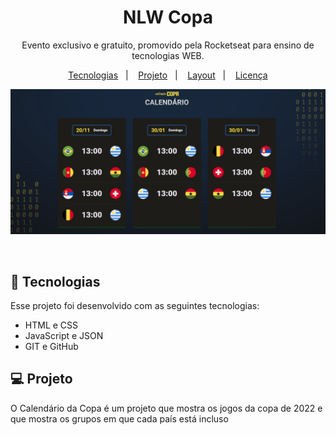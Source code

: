 <h1 align="center"> NLW Copa</h1>

<p align="center">
Evento exclusivo e gratuito, promovido pela Rocketseat para ensino de tecnologias WEB.
</p>

<p align="center">
  <a href="#-tecnologias">Tecnologias</a>&nbsp;&nbsp;&nbsp;|&nbsp;&nbsp;&nbsp;
  <a href="#-projeto">Projeto</a>&nbsp;&nbsp;&nbsp;|&nbsp;&nbsp;&nbsp;
  <a href="#-layout">Layout</a>&nbsp;&nbsp;&nbsp;|&nbsp;&nbsp;&nbsp;
  <a href="#memo-licença">Licença</a>
</p>

<p align="center">
  <img alt="License" src="./assets/Captura de tela 2023-08-21 183859.png">
</p>

<br>

## 🚀 Tecnologias

Esse projeto foi desenvolvido com as seguintes tecnologias:

- HTML e CSS
- JavaScript e JSON
- GIT e GitHub

## 💻 Projeto

O Calendário da Copa é um projeto que mostra os jogos da copa de 2022 e que mostra os grupos em que cada país está incluso


